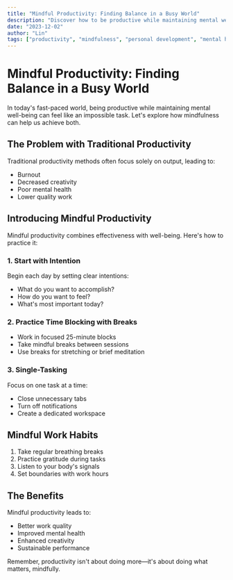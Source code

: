 ```yaml
---
title: "Mindful Productivity: Finding Balance in a Busy World"
description: "Discover how to be productive while maintaining mental well-being through mindful practices."
date: "2023-12-02"
author: "Lin"
tags: ["productivity", "mindfulness", "personal development", "mental health"]
---
```


# Mindful Productivity: Finding Balance in a Busy World

In today's fast-paced world, being productive while maintaining mental well-being can feel like an impossible task. Let's explore how mindfulness can help us achieve both.

## The Problem with Traditional Productivity

Traditional productivity methods often focus solely on output, leading to:
- Burnout
- Decreased creativity
- Poor mental health
- Lower quality work

## Introducing Mindful Productivity

Mindful productivity combines effectiveness with well-being. Here's how to practice it:

### 1. Start with Intention

Begin each day by setting clear intentions:
- What do you want to accomplish?
- How do you want to feel?
- What's most important today?

### 2. Practice Time Blocking with Breaks

- Work in focused 25-minute blocks
- Take mindful breaks between sessions
- Use breaks for stretching or brief meditation

### 3. Single-Tasking

Focus on one task at a time:
- Close unnecessary tabs
- Turn off notifications
- Create a dedicated workspace

## Mindful Work Habits

1. Take regular breathing breaks
2. Practice gratitude during tasks
3. Listen to your body's signals
4. Set boundaries with work hours

## The Benefits

Mindful productivity leads to:
- Better work quality
- Improved mental health
- Enhanced creativity
- Sustainable performance

Remember, productivity isn't about doing more—it's about doing what matters, mindfully. 